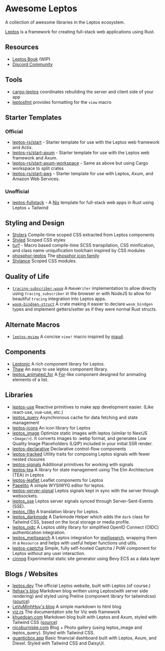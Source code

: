 # Awesome Leptos
A collection of awesome libraries in the Leptos ecosystem.

[Leptos](https://github.com/leptos-rs/leptos) is a framework for creating full-stack web applications using Rust.

## Resources
- [Leptos Book](https://github.com/leptos-rs/leptos/tree/main/docs/book) (WIP)
- [Discord Community](https://discord.gg/YdRAhS7eQB)

## Tools
- [cargo-leptos](https://github.com/leptos-rs/cargo-leptos) coordinates rebuilding the server and client side of your app
- [leptosfmt](https://github.com/bram209/leptosfmt) provides formatting for the `view` macro

## Starter Templates

### Official

 - [leptos-rs/start](https://github.com/leptos-rs/start) - Starter template for use with the Leptos web framework and Actix.
 - [leptos-rs/start-axum](https://github.com/leptos-rs/start-axum) - Starter template for use with the Leptos web framework and Axum.
 - [leptos-rs/start-axum-workspace](https://github.com/leptos-rs/start-axum-workspace) - Same as above but using Cargo workspace to split crates
 - [leptos-rs/start-aws](https://github.com/leptos-rs/start-aws) -  Starter template for use with Leptos, Axum, and Amazon Web Services. 

### Unofficial

- [leptos-fullstack](https://github.com/srid/leptos-fullstack) - A [Nix](https://nixos.org/) template for full-stack web apps in Rust using Leptos + Tailwind

## Styling and Design
- [Stylers](https://github.com/abishekatp/stylers) Compile-time scoped CSS extracted from Leptos components
- [Styled](https://github.com/eboody/styled) Scoped CSS styles
- [turf](https://github.com/myFavShrimp/turf) - Macro based compile-time SCSS transpilation, CSS minification, and class name uniquification toolchain inspired by CSS modules
- [phosphor-leptos](https://github.com/SorenHolstHansen/phosphor-leptos) The [phosphor icon family](https://phosphoricons.com/)
- [Stylance](https://github.com/basro/stylance-rs) Scoped CSS modules.

## Quality of Life
- [`tracing-subscriber-wasm`](https://crates.io/crates/tracing-subscriber-wasm) A `MakeWriter` implementation to allow directly using `tracing_subscriber` in the browser or with NodeJS to allow for beautiful `tracing` integration into Leptos apps.
- [`wasm-bindgen-struct`](https://crates.io/crates/wasm-bindgen-struct) A crate making it easier to declare `wasm_bindgen` types and implement getters/setter as if they were normal Rust structs.

## Alternate Macros
- [`leptos-mview`](https://github.com/blorbb/leptos-mview) A concise `view!` macro inspired by [maud](https://maud.lambda.xyz/).

## Components
- [Leptonic](https://leptonic.dev/) A rich component library for Leptos. 
- [Thaw](https://github.com/thaw-ui/thaw) An easy to use leptos component library.
- [leptos_animated_for](https://github.com/brofrain/leptos-animated-for) A [For](https://docs.rs/leptos/latest/leptos/fn.For.html)-like component designed for animating elements of a list.

## Libraries
- [leptos-use](https://leptos-use.rs/) Reactive primitives to make app development easier. (Like react-use, vue-use, etc.)
- [leptos_query](https://github.com/nicoburniske/leptos_query) Asynchronous cache for data fetching and state management
- [leptos-icons](https://github.com/Carlosted/leptos-icons) An icon library for Leptos
- [leptos_image](https://github.com/nicoburniske/leptos_image) Optimize static images with leptos (similar to NextJS `<Image/>`). It converts images to .webp format, and generates Low Quality Image Placeholders (LQIP) included in your initial SSR render.
- [leptos-declarative](https://github.com/jquesada2016/leptos-declarative) Declarative control-flow components
- [leptos-tracked](https://docs.rs/leptos-tracked/latest/leptos_tracked/) Utility traits for composing Leptos signals with fewer nested closures
- [leptos-signals](https://github.com/akesson/leptos-signals) Additional primitives for working with signals
- [leptos-tea](https://github.com/jquesada2016/leptos-tea) A library for state management using The Elm Architecture (TEA) in Leptos
- [leptos-leaflet](https://github.com/headless-studio/leptos-leaflet) Leaflet components for Leptos
- [Papelito](https://github.com/msmaiaa/papelito) A simple WYSIWYG editor for leptos.
- [leptos-server-signal](https://github.com/tqwewe/leptos_server_signal) Leptos signals kept in sync with the server through websockets.
- [leptos_sse](https://github.com/messense/leptos_sse) Leptos server signals synced through Server-Sent-Events (SSE).
- [leptos_i18n](https://github.com/Baptistemontan/leptos_i18n) A translation library for Leptos.
- [leptos_darkmode](https://gitlab.com/kerkmann/leptos_darkmode) A Darkmode Helper which adds the `dark` class for Tailwind CSS, based on the local storage or media profile.
- [leptos_oidc](https://gitlab.com/kerkmann/leptos_oidc) A Leptos utility library for simplified OpenID Connect (OIDC) authentication integration.
- [leptos_meilisearch](https://gitlab.com/kerkmann/leptos_meilisearch) A Leptos integration for [meilisearch](https://www.meilisearch.com/), wrapping them in a `Resource` and helps with useful helper functions und utils.
- [leptos-captcha](https://github.com/sebadob/leptos-captcha) Simple, fully self-hosted Captcha / PoW component for Leptos without any user interaction.
- [cinnog](https://github.com/NiklasEi/cinnog) Experimental static site generator using Bevy ECS as a data layer

## Blogs / Websites
- [leptos.dev](https://leptos.dev) The official Leptos website, built with Leptos (of course.)
- [Itehax's blog](https://itehax.com) Markdown blog written using Leptos(with server side rendering) and styled using Preline (component library for tailwindcss) ([source](https://github.com/itehax/rust-blog))
- [LeVuMinhHuy's blog](https://github.com/LeVuMinhHuy/blog) A simple markdown to html blog
- [viz.rs](https://viz.rs/) The documentation site for Viz web framework
- [khuedoan.com](https://khuedoan.com) Markdown blog built with Leptos and Axum, styled with Tailwind CSS ([source](https://github.com/khuedoan/blog))
- [nicoburniske.com](https://nicoburniske.com) Blog + Photo gallery (using leptos_image and leptos_query). Styled with Tailwind CSS.
- [quanticbox.app](https://quanticbox.app) Basic financial dashboard built with Leptos, Axum, and Diesel. Styled with Tailwind CSS and DaisyUI.
